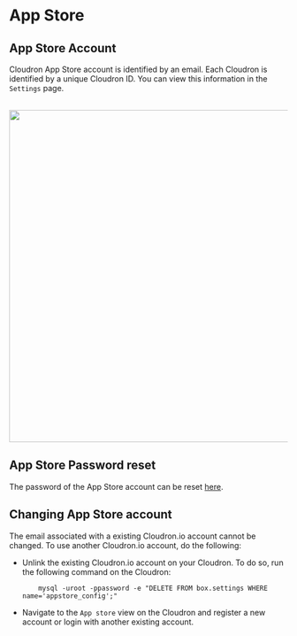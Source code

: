 # App Store

## App Store Account

Cloudron App Store account is identified by an email. Each Cloudron is identified by a unique Cloudron ID. You can
view this information in the `Settings` page.

<br/>

<center>
<img src="/img/cloudron-account.png" class="shadow" width="600px">
</center>

## App Store Password reset

The password of the App Store account can be reset <a href="https://cloudron.io/passwordreset.html" target="_blank">here</a>.

## Changing App Store account

The email associated with a existing Cloudron.io account cannot be changed. To use another Cloudron.io account,
do the following:

* Unlink the existing Cloudron.io account on your Cloudron. To do so, run the following command on the Cloudron:

    ```
        mysql -uroot -ppassword -e "DELETE FROM box.settings WHERE name='appstore_config';"
    ```

* Navigate to the `App store` view on the Cloudron and register a new account or login
with another existing account.

